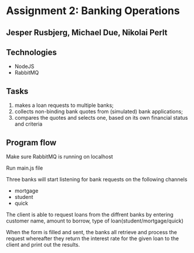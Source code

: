 # Assignment 2: Banking Operations
## Jesper Rusbjerg, Michael Due, Nikolai Perlt


## Technologies 

- NodeJS
- RabbitMQ

## Tasks
1) makes a loan requests to multiple banks;
2)  collects non-binding bank quotes from (simulated) bank applications; 
3) compares the quotes and selects one, based on its own financial status and criteria

 ## Program flow

Make sure RabbitMQ is running on localhost

Run main.js file

Three banks will start listening for bank requests on the following channels

- mortgage
- student
- quick

The client is able to request loans from the diffrent banks by entering customer name, amount to borrow, type of loan(student/mortgage/quick)

When the form is filled and sent, the banks all retrieve and process the request whereafter they return the interest rate for the given loan to the client and print out the results.